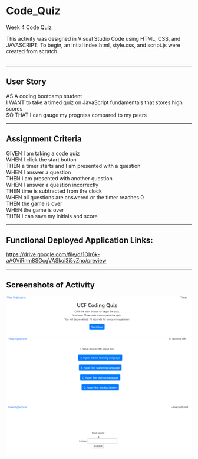 # Code_Quiz
Week 4 Code Quiz

This activity was designed in Visual Studio Code using HTML, CSS, and JAVASCRIPT. To begin, an intial index.html, style.css, and script.js were created from scratch.
<br><Br>



------
## User Story
AS A coding bootcamp student<br>
I WANT to take a timed quiz on JavaScript fundamentals that stores high scores<br>
SO THAT I can gauge my progress compared to my peers<br>

-----
## Assignment Criteria

GIVEN I am taking a code quiz<br>
WHEN I click the start button<br>
THEN a timer starts and I am presented with a question<br>
WHEN I answer a question<br>
THEN I am presented with another question<br>
WHEN I answer a question incorrectly<br>
THEN time is subtracted from the clock<br>
WHEN all questions are answered or the timer reaches 0<br>
THEN the game is over<br>
WHEN the game is over<br>
THEN I can save my initials and score<br>

-----
## Functional Deployed Application Links:

https://drive.google.com/file/d/1OIr6k-aAOViRnm8SGcgVASkoi3i5vZno/preview

-----
## Screenshots of Activity


![StartQuiz](StartQuiz.png)
![Question1](Quiz1.png)
![QuizScores](QuizScoreInput.png)

